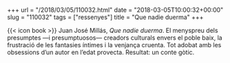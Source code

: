 +++
url = "/2018/03/05/110032.html"
date = "2018-03-05T10:00:32+00:00"
slug = "110032"
tags = ["ressenyes"]
title = "Que nadie duerma"
+++

{{< icon book >}} Juan José Millás, *Que nadie duerma*. El menyspreu dels presumptes —i presumptuosos— creadors culturals envers el poble baix, la frustració de les fantasies íntimes i la venjança cruenta. Tot adobat amb les obsessions d’un autor en l’edat provecta. Resultat: un conte gòtic.

